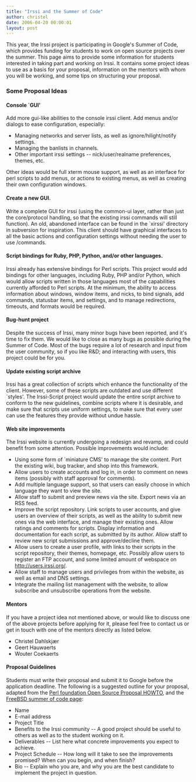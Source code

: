 ```yaml
---
title: "Irssi and the Summer of Code"
author: christel
date: 2006-04-20 00:00:01
layout: post
---
```


This year, the Irssi project is participating in Google's Summer of
Code, which provides funding for students to work on open source
projects over the summer. This page aims to provide some information
for students interested in taking part and working on Irssi. It
contains some project ideas to use as a basis for your proposal,
information on the mentors with whom you will be working, and some
tips on structuring your proposal.


### Some Proposal Ideas  

#### Console `GUI'

Add more gui-like abilities to the console irssi client. Add menus
and/or dialogs to ease configuration, especially:

- Managing networks and server lists, as well as ignore/hilight/notify settings.
- Managing the banlists in channels.
- Other important irssi settings -- nick/user/realname preferences, themes, etc.

Other ideas would be full xterm mouse support, as well as an interface
for perl scripts to add menus, or actions to existing menus, as well
as creating their own configuration windows.

#### Create a new GUI.

Write a complete GUI for irssi (using the common-ui layer, rather than
just the core/protocol handling, so that the existing irssi commands
will still function). An old, abandoned interface can be found in the
`xirssi' directory in subversion for inspiration. This client should
have graphical interfaces to all the basic actions and configuration
settings without needing the user to use /commands.

#### Script bindings for Ruby, PHP, Python, and/or other languages.

Irssi already has extensive bindings for Perl scripts. This project
would add bindings for other languages, including Ruby, PHP and/or
Python, which would allow scripts written in those languages most of
the capabilities currently afforded to Perl scripts. At the minimum,
the ability to access information about windows, window items, and
nicks, to bind signals, add commands, statusbar items, and settings,
and to manage redirections, timeouts, and formats would be required.

#### Bug-hunt project

Despite the success of Irssi, many minor bugs have been reported, and
it's time to fix them. We would like to close as many bugs as possible
during the Summer of Code. Most of the bugs require a lot of research
and input from the user community, so if you like R&D; and interacting
with users, this project could be for you.

#### Update existing script archive

Irssi has a great collection of scripts which enhance the
functionality of the client. However, some of these scripts are
outdated and use different `styles'. The Irssi-Script project would
update the entire script archive to conform to the new guidelines,
combine scripts where it is desirable, and make sure that scripts use
uniform settings, to make sure that every user can use the features
they provide without undue hassle.

#### Web site improvements

The Irssi website is currently undergoing a redesign and revamp, and
could benefit from some attention. Possible improvements would
include:

- Using some form of `miniature CMS' to manage the site content. Port the existing wiki, bug tracker, and shop into this framework.
- Allow users to create accounts and log in, in order to comment on news items (possibly with staff approval for comments).
- Add multiple language support, so that users can easily choose in which language they want to view the site.
- Allow staff to submit and preview news via the site. Export news via an RSS feed.
- Improve the script repository. Link scripts to user accounts, and give users an overview of their scripts, as well as the ability to submit new ones via the web interface, and manage their existing ones. Allow ratings and comments for scripts. Display information and documentation for each script, as submitted by its author. Allow staff to review new script submissions and approve/decline them.
- Allow users to create a user profile, with links to their scripts in the script repository, their themes, homepage, etc. Possibly allow users to register an FTP account, and some limited amount of webspace on http://users.irssi.org/.
- Allow staff to manage users and privileges from within the website, as well as email and DNS settings.
- Integrate the mailing list management with the website, to allow subscribe and unsubscribe operations from the website.

#### Mentors

If you have a project idea not mentioned above, or would like to
discuss one of the above projects before applying for it, please feel
free to contact us or get in touch with one of the mentors directly as
listed below.

- Christel Dahlskjær
- Geert Hauwaerts
- Wouter Coekaerts

#### Proposal Guidelines

Students must write their proposal and submit it to Google before the
application deadline. The following is a suggested outline for your
proposal, adapted from the [Perl foundation Open Source Proposal
HOWTO](https://www.perlfoundation.org/how-to-write-a-proposal.html),
and the [FreeBSD summer of code
page](https://www.freebsd.org/projects/summerofcode.html):

- Name
- E-mail address
- Project Title
- Benefits to the Irssi community -- A good project should be useful to others as well as to the student working on it.
- Deliverables -- List here what concrete improvements you expect to achieve.
- Project Schedule -- How long will it take to see the improvements promised? When can you begin, and when finish?
- Bio -- Explain who you are, and why you are the best candidate to implement the project in question.
